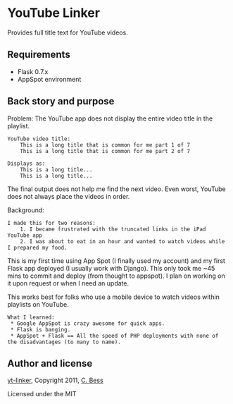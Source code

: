 YouTube Linker
==============

Provides full title text for YouTube videos.


Requirements
------------

 * Flask 0.7.x
 * AppSpot environment


Back story and purpose
----------------------

Problem: The YouTube app does not display the entire video title in the playlist.

    YouTube video title:
        This is a long title that is common for me part 1 of 7
        This is a long title that is common for me part 2 of 7
        
    Displays as:
        This is a long title...
        This is a long title...

The final output does not help me find the next video. 
Even worst, YouTube does not always place the videos in order.

Background:

    I made this for two reasons:
        1. I became frustrated with the truncated links in the iPad YouTube app
        2. I was about to eat in an hour and wanted to watch videos while I prepared my food.
    
This is my first time using App Spot (I finally used my account) and my first Flask app deployed (I usually work with Django).
This only took me ~45 mins to commit and deploy (from thought to appspot). I plan on working on it upon request or when I need an update.

This works best for folks who use a mobile device to watch videos within playlists on YouTube.

    What I learned:
     * Google AppSpot is crazy awesome for quick apps.
     * Flask is banging.
     * AppSpot + Flask == All the speed of PHP deployments with none of the disadvantages (to many to name).
 

Author and license
------------------

[yt-linker](https://github.com/cbess/ytlinker),
Copyright 2011, [C. Bess](http://cbess.blogspot.com)

Licensed under the MIT